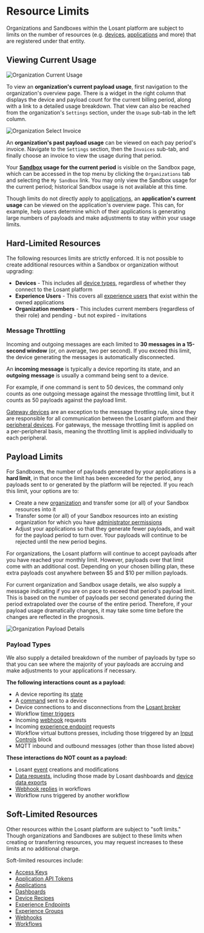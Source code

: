 # Resource Limits

Organizations and Sandboxes within the Losant platform are subject to limits on the number of resources (e.g. [devices](/devices/overview/), [applications](/applications/overview/) and more) that are registered under that entity.

## Viewing Current Usage

![Organization Current Usage](/images/organizations/organization-current-usage.png "Organization Current Usage")

To view an **organization's current payload usage**, first navigation to the organization's overview page. There is a widget in the right column that displays the device and payload count for the current billing period, along with a link to a detailed usage breakdown. That view can also be reached from the organization's `Settings` section, under the `Usage` sub-tab in the left column.

![Organization Select Invoice](/images/organizations/organization-select-invoice.png "Organization Select Invoice")

An **organization's past payload usage** can be viewed on each pay period's invoice. Navigate to the `Settings` section, then the `Invoices` sub-tab, and finally choose an invoice to view the usage during that period.

Your **[Sandbox](/user-accounts/sandbox/) usage for the current period** is visible on the Sandbox page, which can be accessed in the top menu by clicking the `Organizations` tab and selecting the `My Sandbox` link. You may only view the Sandbox usage for the current period; historical Sandbox usage is not available at this time.

Though limits do not directly apply to [applications](/applications/overview/), an **application's current usage** can be viewed on the application's overview page. This can, for example, help users determine which of their applications is generating large numbers of payloads and make adjustments to stay within your usage limits.

## Hard-Limited Resources

The following resources limits are strictly enforced. It is not possible to create additional resources within a Sandbox or organization without upgrading:

-   **Devices** - This includes all [device types](/devices/overview/#device-type), regardless of whether they connect to the Losant platform
-   **Experience Users** - This covers all [experience users](/experiences/users/) that exist within the owned applications
-   **Organization members** - This includes current members (regardless of their role) and pending - but not expired - invitations

### Message Throttling

Incoming and outgoing messages are each limited to **30 messages in a 15-second window** (or, on average, two per second). If you exceed this limit, the device generating the messages is automatically disconnected.

An **incoming message** is typically a device reporting its state, and an **outgoing message** is usually a command being sent to a device.

For example, if one command is sent to 50 devices, the command only counts as one outgoing message against the message throttling limit, but it counts as 50 payloads against the payload limit.

[Gateway devices](/devices/gateways-peripherals/#gateways) are an exception to the message throttling rule, since they are responsible for all communication between the Losant platform and their [peripheral devices](/devices/gateways-peripherals/#peripherals). For gateways, the message throttling limit is applied on a per-peripheral basis, meaning the throttling limit is applied individually to each peripheral.

## Payload Limits

For Sandboxes, the number of payloads generated by your applications is a **hard limit**, in that once the limit has been exceeded for the period, any payloads sent to or generated by the platform will be rejected. If you reach this limit, your options are to:

-   Create a new [organization](/organizations/overview/) and transfer some (or all) of your Sandbox resources into it
-   Transfer some (or all) of your Sandbox resources into an existing organization for which you have [administrator permissions](/organizations/members/)
-   Adjust your applications so that they generate fewer payloads, and wait for the payload period to turn over. Your payloads will continue to be rejected until the new period begins.

For organizations, the Losant platform will continue to accept payloads after you have reached your monthly limit. However, payloads over that limit come with an additional cost. Depending on your chosen billing plan, these extra payloads cost anywhere between $5 and $10 per million payloads.

For current organization and Sandbox usage details, we also supply a message indicating if you are on pace to exceed that period's payload limit. This is based on the number of payloads per second generated during the period extrapolated over the course of the entire period. Therefore, if your payload usage dramatically changes, it may take some time before the changes are reflected in the prognosis.

![Organization Payload Details](/images/organizations/organization-payload-details.png "Organization Payload Details")

### Payload Types

We also supply a detailed breakdown of the number of payloads by type so that you can see where the majority of your payloads are accruing and make adjustments to your applications if necessary.

**The following interactions count as a payload:**

-   A device reporting its [state](/devices/state/)
-   A [command](/devices/commands/) sent to a device
-   Device connections to and disconnections from the [Losant broker](/mqtt/overview/#the-losant-message-broker)
-   Workflow [timer triggers](/workflows/triggers/timer/)
-   Incoming [webhook](/applications/webhooks/) requests
-   Incoming [experience endpoint](/experiences/endpoints/) requests
-   Workflow virtual buttons presses, including those triggered by an [Input Controls](/dashboards/input-controls/) block
-   MQTT inbound and outbound messages (other than those listed above)

**These interactions do NOT count as a payload:**

-   Losant [event](/applications/events/) creations and modifications
-   [Data requests](/rest-api/data/), including those made by Losant dashboards and [device data exports](/devices/overview/)
-   [Webhook replies](/workflows/outputs/webhook-reply/) in workflows
-   Workflow runs triggered by another workflow

## Soft-Limited Resources

Other resources within the Losant platform are subject to "soft limits." Though organizations and Sandboxes are subject to these limits when creating or transferring resources, you may request increases to these limits at no additional charge.

Soft-limited resources include:

-   [Access Keys](/applications/access-keys/)
-   [Application API Tokens](/applications/application-tokens/)
-   [Applications](/applications/overview/)
-   [Dashboards](/dashboards/overview/)
-   [Device Recipes](/devices/device-recipes/)
-   [Experience Endpoints](/experiences/endpoints/)
-   [Experience Groups](/experiences/groups/)
-   [Webhooks](/applications/webhooks/)
-   [Workflows](/workflows/overview/)
